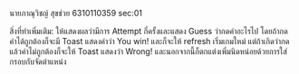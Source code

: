 นายภาณุวิชญ์ สุขช่วย 6310110359 sec:01

สิ่งที่ทำเพิ่มเติม: ให้แสดงผลว่ามีการ Attempt กี่ครั้งและแสดง Guess ว่ากดคำอะไรไป 
โดยถ้ากดคำได้ถูกต้องก็จะมี Toast แสดงคำว่า You win! และก็จะให้ refresh เริ่มเกมใหม่ 
แต่ถ้าเกิดว่ากดแล้วคำไม่ถูกต้องก็จะให้ Toast แสดงว่า Wrong! และนอกจากนี้ก็ตกแต่งเพิ่มนิดหน่อยด้วยการใส่กรอบกับจัดตำแหน่ง
    
                